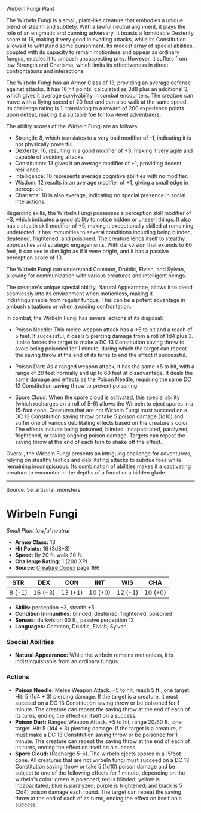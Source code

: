 <MonsterName/>Wirbeln Fungi</MonsterName>
<CreatureType/>Plant</CreatureType>

<summary>The Wirbeln Fungi is a small, plant-like creature that embodies a unique blend of stealth and subtlety. With a lawful neutral alignment, it plays the role of an enigmatic and cunning adversary. It boasts a formidable Dexterity score of 16, making it very good in evading attacks, while its Constitution allows it to withstand some punishment. Its modest array of special abilities, coupled with its capacity to remain motionless and appear as ordinary fungus, enables it to ambush unsuspecting prey. However, it suffers from low Strength and Charisma, which limits its effectiveness in direct confrontations and interactions. </summary>

<detail>

The Wirbeln Fungi has an Armor Class of 13, providing an average defense against attacks. It has 16 hit points, calculated as 3d8 plus an additional 3, which gives it average survivability in combat encounters. The creature can move with a flying speed of 20 feet and can also walk at the same speed. Its challenge rating is 1, translating to a reward of 200 experience points upon defeat, making it a suitable foe for low-level adventurers.

The ability scores of the Wirbeln Fungi are as follows:
- Strength: 8, which translates to a very bad modifier of -1, indicating it is not physically powerful.
- Dexterity: 16, resulting in a good modifier of +3, making it very agile and capable of avoiding attacks.
- Constitution: 13 gives it an average modifier of +1, providing decent resilience.
- Intelligence: 10 represents average cognitive abilities with no modifier.
- Wisdom: 12 results in an average modifier of +1, giving a small edge in perception.
- Charisma: 10 is also average, indicating no special presence in social interactions.

Regarding skills, the Wirbeln Fungi possesses a perception skill modifier of +3, which indicates a good ability to notice hidden or unseen things. It also has a stealth skill modifier of +5, making it exceptionally skilled at remaining undetected. It has immunities to several conditions including being blinded, deafened, frightened, and poisoned. The creature lends itself to stealthy approaches and strategic engagements. With darkvision that extends to 60 feet, it can see in dim light as if it were bright, and it has a passive perception score of 13.

The Wirbeln Fungi can understand Common, Druidic, Elvish, and Sylvan, allowing for communication with various creatures and intelligent beings.

The creature's unique special ability, Natural Appearance, allows it to blend seamlessly into its environment when motionless, making it indistinguishable from regular fungus. This can be a potent advantage in ambush situations or when avoiding confrontation.

In combat, the Wirbeln Fungi has several actions at its disposal:
- Poison Needle: This melee weapon attack has a +5 to hit and a reach of 5 feet. If successful, it deals 5 piercing damage from a roll of 1d4 plus 3. It also forces the target to make a DC 13 Constitution saving throw to avoid being poisoned for 1 minute, during which the target can repeat the saving throw at the end of its turns to end the effect if successful.
  
- Poison Dart: As a ranged weapon attack, it has the same +5 to hit, with a range of 20 feet normally and up to 60 feet at disadvantage. It deals the same damage and effects as the Poison Needle, requiring the same DC 13 Constitution saving throw to prevent poisoning.

- Spore Cloud: When the spore cloud is activated, this special ability (which recharges on a roll of 5-6) allows the Wirbeln to eject spores in a 15-foot cone. Creatures that are not Wirbeln Fungi must succeed on a DC 13 Constitution saving throw or take 5 poison damage (1d10) and suffer one of various debilitating effects based on the creature's color. The effects include being poisoned, blinded, incapacitated, paralyzed, frightened, or taking ongoing poison damage. Targets can repeat the saving throw at the end of each turn to shake off the effect.

Overall, the Wirbeln Fungi presents an intriguing challenge for adventurers, relying on stealthy tactics and debilitating attacks to subdue foes while remaining inconspicuous. Its combination of abilities makes it a captivating creature to encounter in the depths of a forest or a hidden glade.</detail>



---

Source: 5e_artisinal_monsters

# Wirbeln Fungi

*Small* *Plant* *lawful neutral*

- **Armor Class:** 13
- **Hit Points:** 16 (3d8+3)
- **Speed:** fly 20 ft. walk 20 ft.
- **Challenge Rating:** 1 (200 XP)
- **Source:** [Creature Codex](https://koboldpress.com/kpstore/product/creature-codex-for-5th-edition-dnd) page 166

| STR | DEX | CON | INT | WIS | CHA |
| --- | --- | --- | --- | --- | --- |
| 8 (-1) | 16 (+3) | 13 (+1) | 10 (+0) | 12 (+1) | 10 (+0) |

- **Skills:** perception +3, stealth +5
- **Condition Immunities:** blinded, deafened, frightened, poisoned
- **Senses:** darkvision 60 ft., passive perception 13
- **Languages:** Common, Druidic, Elvish, Sylvan

### Special Abilities

- **Natural Appearance:** While the wirbeln remains motionless, it is indistinguishable from an ordinary fungus.

### Actions

- **Poison Needle:** Melee Weapon Attack. +5 to hit, reach 5 ft., one target. Hit: 5 (1d4 + 3) piercing damage. If the target is a creature, it must succeed on a DC 13 Constitution saving throw or be poisoned for 1 minute. The creature can repeat the saving throw at the end of each of its turns, ending the effect on itself on a success.
- **Poison Dart:** Ranged Weapon Attack. +5 to hit, range 20/60 ft., one target. Hit: 5 (1d4 + 3) piercing damage. If the target is a creature, it must make a DC 13 Constitution saving throw or be poisoned for 1 minute. The creature can repeat the saving throw at the end of each of its turns, ending the effect on itself on a success.
- **Spore Cloud:** (Recharge 5-6). The wirbeln ejects spores in a 15foot cone. All creatures that are not wirbeln fungi must succeed on a DC 13 Constitution saving throw or take 5 (1d10) poison damage and be subject to one of the following effects for 1 minute, depending on the wirbeln's color: green is poisoned; red is blinded; yellow is incapacitated; blue is paralyzed; purple is frightened; and black is 5 (2d4) poison damage each round. The target can repeat the saving throw at the end of each of its turns, ending the effect on itself on a success.




